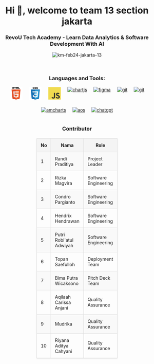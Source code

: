 <h1 style="text-align: center;">Hi 👋, welcome to team 13 section jakarta</h1>
<h3 style="text-align: center;">RevoU Tech Academy - Learn Data Analytics & Software Development With AI</h3>

<p style="text-align: center;">
  <img src="https://komarev.com/ghpvc/?username=km-feb24-jakarta-13&label=Profile%20views&color=0e75b6&style=flat" alt="km-feb24-jakarta-13" />
</p>
<br>
<h3 style="text-align: center;">Languages and Tools:</h3>
<div style="display: flex; flex-wrap: wrap; gap: 20px; justify-content: center;">
  <a href="https://www.w3schools.com/html/" target="_blank" rel="noreferrer">
    <img src="https://raw.githubusercontent.com/devicons/devicon/master/icons/html5/html5-original-wordmark.svg" alt="html5" width="40" height="40"/>
  </a> 
  <a href="https://www.w3schools.com/css/" target="_blank" rel="noreferrer">
    <img src="https://raw.githubusercontent.com/devicons/devicon/master/icons/css3/css3-original-wordmark.svg" alt="css3" width="40" height="40"/>
  </a>
  <a href="https://developer.mozilla.org/en-US/docs/Web/JavaScript" target="_blank" rel="noreferrer">
    <img src="https://raw.githubusercontent.com/devicons/devicon/master/icons/javascript/javascript-original.svg" alt="javascript" width="40" height="40"/>
  </a> 
  <a href="https://www.chartjs.org" target="_blank" rel="noreferrer">
    <img src="https://www.chartjs.org/media/logo-title.svg" alt="chartjs" width="40" height="40"/>
  </a> 
  <a href="https://www.figma.com/" target="_blank" rel="noreferrer">
    <img src="https://www.vectorlogo.zone/logos/figma/figma-icon.svg" alt="figma" width="40" height="40"/>
  </a> 
  <a href="https://github.com/" target="_blank" rel="noreferrer">
    <img src="https://cdn-icons-png.flaticon.com/512/25/25231.png" alt="git" width="40" height="40"/>
  </a> 
  <a href="https://git-scm.com/" target="_blank" rel="noreferrer">
    <img src="https://www.vectorlogo.zone/logos/git-scm/git-scm-icon.svg" alt="git" width="40" height="40"/>
  </a>
  <a href="https://www.amcharts.com/" target="_blank" rel="noreferrer">
    <img src="https://www.amcharts.com/wp-content/uploads/2017/10/amcharts_dark_opaque.png" alt="amcharts" width="40" height="40"/>
  </a> 
  <a href="https://michalsnik.github.io/aos/" target="_blank" rel="noreferrer">
    <img src="https://www.drupal.org/files/project-images/Drupal-AOSJS-Animate-On-Scroll-Javascript-Library.png" alt="aos" width="40" height="40"/>
  </a> 
  <a href="https://chatgpt.com/g/g-gtvcsctus-create-a-logo-gpt" target="_blank" rel="noreferrer">
    <img src="https://static.vecteezy.com/system/resources/previews/021/059/827/non_2x/chatgpt-logo-chat-gpt-icon-on-white-background-free-vector.jpg" alt="chatgpt" width="40" height="40"/>
  </a>
</div>
<br>
<h3 style="text-align: center;">Contributor</h3>
<table style="width: 50%; border-collapse: collapse; margin: 20px auto; box-shadow: 0 2px 3px rgba(0,0,0,0.1);">
  <thead>
    <tr style="background-color: #f4f4f4;">
      <th style="border: 1px solid #ddd; padding: 12px;">No</th>
      <th style="border: 1px solid #ddd; padding: 12px;">Nama</th>
      <th style="border: 1px solid #ddd; padding: 12px;">Role</th>
    </tr>
  </thead>
  <tbody>
    <tr style="background-color: #f9f9f9;">
      <td style="border: 1px solid #ddd; padding: 12px;">1</td>
      <td style="border: 1px solid #ddd; padding: 12px;">Randi Praditiya</td>
      <td style="border: 1px solid #ddd; padding: 12px;">Project Leader</td>
    </tr>
    <tr>
      <td style="border: 1px solid #ddd; padding: 12px;">2</td>
      <td style="border: 1px solid #ddd; padding: 12px;">Rizka Magvira</td>
      <td style="border: 1px solid #ddd; padding: 12px;">Software Engineering</td>
    </tr>
    <tr style="background-color: #f9f9f9;">
      <td style="border: 1px solid #ddd; padding: 12px;">3</td>
      <td style="border: 1px solid #ddd; padding: 12px;">Condro Pargianto</td>
      <td style="border: 1px solid #ddd; padding: 12px;">Software Engineering</td>
    </tr>
    <tr>
      <td style="border: 1px solid #ddd; padding: 12px;">4</td>
      <td style="border: 1px solid #ddd; padding: 12px;">Hendrix Hendrawan</td>
      <td style="border: 1px solid #ddd; padding: 12px;">Software Engineering</td>
    </tr>
    <tr style="background-color: #f9f9f9;">
      <td style="border: 1px solid #ddd; padding: 12px;">5</td>
      <td style="border: 1px solid #ddd; padding: 12px;">Putri Robi'atul Adwiyah</td>
      <td style="border: 1px solid #ddd; padding: 12px;">Software Engineering</td>
    </tr>
    <tr>
      <td style="border: 1px solid #ddd; padding: 12px;">6</td>
      <td style="border: 1px solid #ddd; padding: 12px;">Topan Saefulloh</td>
      <td style="border: 1px solid #ddd; padding: 12px;">Deployment Team</td>
    </tr>
    <tr style="background-color: #f9f9f9;">
      <td style="border: 1px solid #ddd; padding: 12px;">7</td>
      <td style="border: 1px solid #ddd; padding: 12px;">Bima Putra Wicaksono</td>
      <td style="border: 1px solid #ddd; padding: 12px;">Pitch Deck Team</td>
    </tr>
    <tr>
      <td style="border: 1px solid #ddd; padding: 12px;">8</td>
      <td style="border: 1px solid #ddd; padding: 12px;">Aqilaah Carissa Anjani</td>
      <td style="border: 1px solid #ddd; padding: 12px;">Quality Assurance</td>
    </tr>
    <tr style="background-color: #f9f9f9;">
      <td style="border: 1px solid #ddd; padding: 12px;">9</td>
      <td style="border: 1px solid #ddd; padding: 12px;">Mudrika</td>
      <td style="border: 1px solid #ddd; padding: 12px;">Quality Assurance</td>
    </tr>
    <tr>
      <td style="border: 1px solid #ddd; padding: 12px;">10</td>
      <td style="border: 1px solid #ddd; padding: 12px;">Riyana Aditya Cahyani</td>
      <td style="border: 1px solid #ddd; padding: 12px;">Quality Assurance</td>
    </tr>
  </tbody>
</table>
